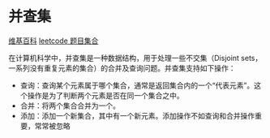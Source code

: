 # 并查集

[维基百科](https://zh.wikipedia.org/wiki/%E5%B9%B6%E6%9F%A5%E9%9B%86)
[leetcode 题目集合](https://leetcode-cn.com/tag/union-find/)

在计算机科学中，并查集是一种数据结构，用于处理一些不交集（Disjoint sets，一系列没有重复元素的集合）的合并及查询问题。并查集支持如下操作：

* 查询：查询某个元素属于哪个集合，通常是返回集合内的一个“代表元素”。这个操作是为了判断两个元素是否在同一个集合之中。
* 合并：将两个集合合并为一个。
* 添加：添加一个新集合，其中有一个新元素。添加操作不如查询和合并操作重要，常常被忽略
  
